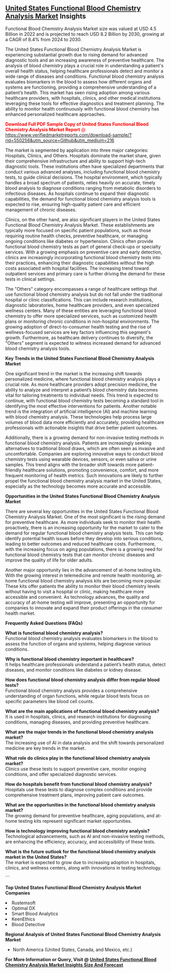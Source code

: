 <h2><a href="https://www.verifiedmarketreports.com/download-sample/?rid=550256&amp;utm_source=Github&amp;utm_medium=216" target="_blank">United States Functional Blood Chemistry Analysis Market</a> Insights</h2><p>Functional Blood Chemistry Analysis Market size was valued at USD 4.5 Billion in 2022 and is projected to reach USD 8.2 Billion by 2030, growing at a CAGR of 8.4% from 2024 to 2030.</p><p><p>The United States Functional Blood Chemistry Analysis Market is experiencing substantial growth due to rising demand for advanced diagnostic tools and an increasing awareness of preventive healthcare. The analysis of blood chemistry plays a crucial role in understanding a patient's overall health status, helping healthcare professionals detect and monitor a wide range of diseases and conditions. Functional blood chemistry analysis evaluates biomarkers in the blood to assess how different organs and systems are functioning, providing a comprehensive understanding of a patient’s health. This market has seen rising adoption among various healthcare providers, with hospitals, clinics, and other medical institutions leveraging these tools for effective diagnostics and treatment planning. The ability to monitor health continuously with functional blood chemistry has enhanced personalized healthcare approaches. <p><span class=""><span style="color: #ff0000;"><strong>Download Full PDF Sample Copy of United States Functional Blood Chemistry Analysis Market Report</strong> @ </span><a href="https://www.verifiedmarketreports.com/download-sample/?rid=550256&amp;utm_source=Github&amp;utm_medium=216" target="_blank">https://www.verifiedmarketreports.com/download-sample/?rid=550256&amp;utm_source=Github&amp;utm_medium=216</a></span></p></p><p>The market is segmented by application into three major categories: Hospitals, Clinics, and Others. Hospitals dominate the market share, given their comprehensive infrastructure and ability to support high-tech diagnostic tools. These institutions often have specialized departments that conduct various advanced analyses, including functional blood chemistry tests, to guide clinical decisions. The hospital environment, which typically handles a broad spectrum of patients, relies heavily on accurate, timely blood analysis to diagnose conditions ranging from metabolic disorders to infectious diseases. As hospitals continue to expand their diagnostic capabilities, the demand for functional blood chemistry analysis tools is expected to rise, ensuring high-quality patient care and efficient management of chronic diseases.</p><p>Clinics, on the other hand, are also significant players in the United States Functional Blood Chemistry Analysis Market. These establishments are typically more focused on specific patient populations, such as those requiring routine health checks, preventive healthcare, or managing ongoing conditions like diabetes or hypertension. Clinics often provide functional blood chemistry tests as part of general check-ups or specialty services. With a growing emphasis on preventive care and early detection, clinics are increasingly incorporating functional blood chemistry tests into their practices, enhancing their diagnostic capabilities without the high costs associated with hospital facilities. The increasing trend toward outpatient services and primary care is further driving the demand for these tests in clinical settings.</p><p>The "Others" category encompasses a range of healthcare settings that use functional blood chemistry analysis but do not fall under the traditional hospital or clinic classifications. This can include research institutions, diagnostic laboratories, home healthcare providers, and even specialized wellness centers. Many of these entities are leveraging functional blood chemistry to offer more specialized services, such as customized health plans or monitoring chronic conditions in non-hospital environments. The growing adoption of direct-to-consumer health testing and the rise of wellness-focused services are key factors influencing this segment's growth. Furthermore, as healthcare delivery continues to diversify, the "Others" segment is expected to witness increased demand for advanced blood chemistry analysis tools.</p><p><strong>Key Trends in the United States Functional Blood Chemistry Analysis Market</strong></p><p>One significant trend in the market is the increasing shift towards personalized medicine, where functional blood chemistry analysis plays a crucial role. As more healthcare providers adopt precision medicine, the ability to analyze and interpret a patient’s blood chemistry data becomes vital for tailoring treatments to individual needs. This trend is expected to continue, with functional blood chemistry tests becoming a standard tool in identifying the most effective interventions for patients. Another notable trend is the integration of artificial intelligence (AI) and machine learning with blood chemistry analysis. These technologies help process large volumes of blood data more efficiently and accurately, providing healthcare professionals with actionable insights that drive better patient outcomes.</p><p>Additionally, there is a growing demand for non-invasive testing methods in functional blood chemistry analysis. Patients are increasingly seeking alternatives to traditional blood draws, which are often seen as invasive and uncomfortable. Companies are exploring innovative ways to conduct blood chemistry tests using wearable devices, sensors, or even saliva or urine samples. This trend aligns with the broader shift towards more patient-friendly healthcare solutions, promoting convenience, comfort, and more frequent monitoring of health metrics. Such innovations are likely to further propel the functional blood chemistry analysis market in the United States, especially as the technology becomes more accurate and accessible.</p><p><strong>Opportunities in the United States Functional Blood Chemistry Analysis Market</strong></p><p>There are several key opportunities in the United States Functional Blood Chemistry Analysis Market. One of the most significant is the rising demand for preventive healthcare. As more individuals seek to monitor their health proactively, there is an increasing opportunity for the market to cater to the demand for regular functional blood chemistry analysis tests. This can help identify potential health issues before they develop into serious conditions, leading to better outcomes and reduced healthcare costs. Furthermore, with the increasing focus on aging populations, there is a growing need for functional blood chemistry tests that can monitor chronic diseases and improve the quality of life for older adults.</p><p>Another major opportunity lies in the advancement of at-home testing kits. With the growing interest in telemedicine and remote health monitoring, at-home functional blood chemistry analysis kits are becoming more popular. These kits offer patients the ability to monitor their blood chemistry levels without having to visit a hospital or clinic, making healthcare more accessible and convenient. As technology advances, the quality and accuracy of at-home testing will improve, presenting an opportunity for companies to innovate and expand their product offerings in the consumer health market.</p><p><strong>Frequently Asked Questions (FAQs)</strong></p><p><strong>What is functional blood chemistry analysis?</strong><br>Functional blood chemistry analysis evaluates biomarkers in the blood to assess the function of organs and systems, helping diagnose various conditions.</p><p><strong>Why is functional blood chemistry important in healthcare?</strong><br>It helps healthcare professionals understand a patient’s health status, detect diseases, and monitor conditions like diabetes or kidney disease.</p><p><strong>How does functional blood chemistry analysis differ from regular blood tests?</strong><br>Functional blood chemistry analysis provides a comprehensive understanding of organ functions, while regular blood tests focus on specific parameters like blood cell counts.</p><p><strong>What are the main applications of functional blood chemistry analysis?</strong><br>It is used in hospitals, clinics, and research institutions for diagnosing conditions, managing diseases, and providing preventive healthcare.</p><p><strong>What are the major trends in the functional blood chemistry analysis market?</strong><br>The increasing use of AI in data analysis and the shift towards personalized medicine are key trends in the market.</p><p><strong>What role do clinics play in the functional blood chemistry analysis market?</strong><br>Clinics use these tests to support preventive care, monitor ongoing conditions, and offer specialized diagnostic services.</p><p><strong>How do hospitals benefit from functional blood chemistry analysis?</strong><br>Hospitals use these tests to diagnose complex conditions and provide comprehensive treatment plans, improving patient care outcomes.</p><p><strong>What are the opportunities in the functional blood chemistry analysis market?</strong><br>The growing demand for preventive healthcare, aging populations, and at-home testing kits represent significant market opportunities.</p><p><strong>How is technology improving functional blood chemistry analysis?</strong><br>Technological advancements, such as AI and non-invasive testing methods, are enhancing the efficiency, accuracy, and accessibility of these tests.</p><p><strong>What is the future outlook for the functional blood chemistry analysis market in the United States?</strong><br>The market is expected to grow due to increasing adoption in hospitals, clinics, and wellness centers, along with innovations in testing technology.</p>```</p><p><strong>Top United States Functional Blood Chemistry Analysis Market Companies</strong></p><div data-test-id=""><p><li>Rustemsoft</li><li> Optimal DX</li><li> Smart Blood Analytics</li><li> KeenEthics</li><li> Blood Detective</li></p><div><strong>Regional Analysis of&nbsp;United States Functional Blood Chemistry Analysis Market</strong></div><ul><li dir="ltr"><p dir="ltr">North America&nbsp;(United States, Canada, and Mexico, etc.)</p></li></ul><p><strong>For More Information or Query, Visit @&nbsp;</strong><strong><a href="https://www.verifiedmarketreports.com/product/functional-blood-chemistry-analysis-market/?utm_source=Github&amp;utm_medium=216" target="_blank">United States Functional Blood Chemistry Analysis Market Insights Size And Forecast</a></strong></p></div>

